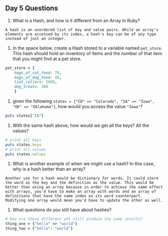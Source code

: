 ## Day 5 Questions

1. What is a Hash, and how is it different from an Array in Ruby?
```
A hash is an unordered list of key and value pairs. While an array's elements are accessed by its index, a hash's key can be of any type instead of just an integer. 
```

1. In the space below, create a Hash stored to a variable named `pet_store`.  This hash should hold an inventory of items and the number of that item that you might find at a pet store.
```ruby
pet_store = {
    bags_of_cat_food: 70, 
    bags_of_dog_food: 40, 
    lint_rollers: 5000, 
    dog_treats: 300
    }
```

1. given the following `states = {"CO" => "Colorado", "IA" => "Iowa", "OK" => "Oklahoma"}`, how would you access the value `"Iowa"`?
```ruby
puts states["IA"]
```

1. With the same hash above, how would we get all the keys?  All the values?
```ruby
# print all keys
puts states.keys
# print all values
puts states.values
```

1. What is another example of when we might use a hash?  In this case, why is a hash better than an array?
```
Another use for a hash would be dictionary for words. It could store the word as the key and the definition as the value. This would be better than using an array because in order to achieve the same effect with arrays, you'd have to make an array with words and an array of definitions that have the same index as its word counterpart. Modifying one array would mean you'd have to update the other as well.
```

1. What questions do you still have about hashes?
```ruby
# How are these different yet still produce the same results?
thing_one = {"hello" => "world"}
thing_two = {"hello": "world"}
```
